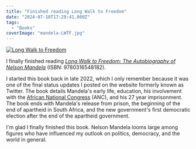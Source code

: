 ```yaml
---
title: "Finished reading Long Walk to Freedom"
date: "2024-07-10T17:29:41.000Z"
tags: 
  - "Books"
coverImage: "mandela-LWTF.jpg"
---
```


[![Long Walk to Freedom](/img/note-images/mandela-LWTF-197x300.jpg)](https://bookshop.org/a/21729/9780316548182)

I finally finished reading _[Long Walk to Freedom: The Autobiography of Nelson Mandela](https://bookshop.org/a/21729/9780316548182)_ (ISBN: 9780316548182).

I started this book back in late 2022, which I only remember because it was one of the final status updates I posted on the website formerly known as Twitter. The book details Mandela's early life, education, his involvement with the [African National Congress](https://en.wikipedia.org/wiki/African_National_Congress) (ANC), and his 27 year imprisonment. The book ends with Mandela's release from prison, the beginning of the end of apartheid in South Africa, and the new government's first democratic election after the end of the apartheid government.

I'm glad I finally finished this book. Nelson Mandela looms large among figures who have influenced my outlook on politics, democracy, and the world in general.
